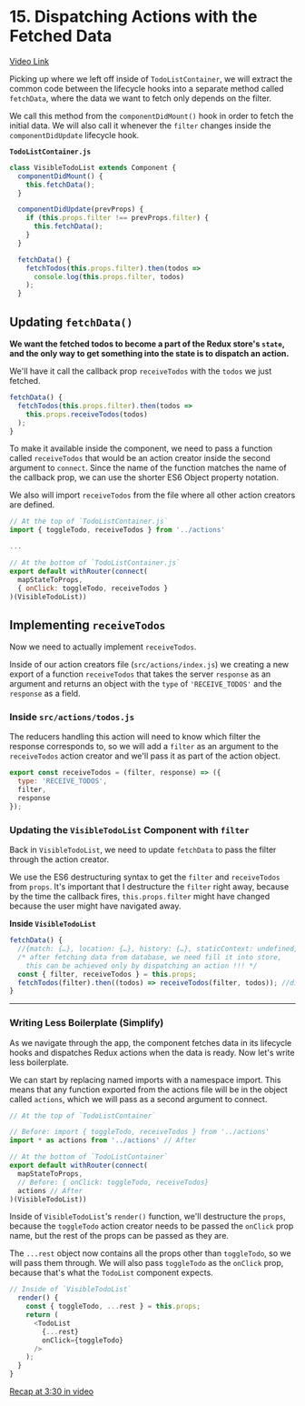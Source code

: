 # 15. Dispatching Actions with the Fetched Data

[Video Link](https://egghead.io/lessons/javascript-redux-dispatching-actions-with-the-fetched-data?series=building-react-applications-with-idiomatic-redux)

Picking up where we left off inside of `TodoListContainer`, we will extract the common code between the lifecycle hooks into a separate method called `fetchData`, where the data we want to fetch only depends on the filter.

We call this method from the `componentDidMount()` hook in order to fetch the initial data. We will also call it whenever the `filter` changes inside the `componentDidUpdate` lifecycle hook.

**`TodoListContainer.js`**

```javascript
class VisibleTodoList extends Component {
  componentDidMount() {
    this.fetchData();
  }

  componentDidUpdate(prevProps) {
    if (this.props.filter !== prevProps.filter) {
      this.fetchData();
    }
  }

  fetchData() {
    fetchTodos(this.props.filter).then(todos =>
      console.log(this.props.filter, todos)
    );
  }
```

## Updating `fetchData()`

**We want the fetched todos to become a part of the Redux store's `state`, and the only way to get something into the state is to dispatch an action.**

We'll have it call the callback prop `receiveTodos` with the `todos` we just fetched.

```javascript
fetchData() {
  fetchTodos(this.props.filter).then(todos =>
    this.props.receiveTodos(todos)
  );
}
```

To make it available inside the component, we need to pass a function called `receiveTodos` that would be an action creator inside the second argument to `connect`. Since the name of the function matches the name of the callback prop, we can use the shorter ES6 Object property notation.

We also will import `receiveTodos` from the file where all other action creators are defined.

```javascript
// At the top of `TodoListContainer.js`
import { toggleTodo, receiveTodos } from '../actions'

...

// At the bottom of `TodoListContainer.js`
export default withRouter(connect(
  mapStateToProps,
  { onClick: toggleTodo, receiveTodos }
)(VisibleTodoList))
```

## Implementing `receiveTodos`

Now we need to actually implement `receiveTodos`.

Inside of our action creators file (`src/actions/index.js`) we creating a new export of a function `receiveTodos` that takes the server `response` as an argument and returns an object with the `type` of `'RECEIVE_TODOS'` and the `response` as a field.

### Inside `src/actions/todos.js`

The reducers handling this action will need to know which filter the response corresponds to, so we will add a `filter` as an argument to the `receiveTodos` action creator and we'll pass it as part of the action object.

```javascript
export const receiveTodos = (filter, response) => ({
  type: 'RECEIVE_TODOS',
  filter,
  response
});
```

### Updating the `VisibleTodoList` Component with `filter`

Back in `VisibleTodoList`, we need to update `fetchData` to pass the filter through the action creator.

We use the ES6 destructuring syntax to get the `filter` and `receiveTodos` from `props`. It's important that I destructure the `filter` right away, because by the time the callback fires, `this.props.filter` might have changed because the user might have navigated away.

**Inside `VisibleTodoList`**

```javascript
fetchData() {
  //{match: {…}, location: {…}, history: {…}, staticContext: undefined, todos: Array(0), filter...}
  /* after fetching data from database, we need fill it into store,
    this can be achieved only by dispatching an action !!! */
  const { filter, receiveTodos } = this.props;
  fetchTodos(filter).then((todos) => receiveTodos(filter, todos)); //dispatch receiveTodos action
}
```

---

### Writing Less Boilerplate (Simplify)

As we navigate through the app, the component fetches data in its lifecycle hooks and dispatches Redux actions when the data is ready. Now let's write less boilerplate.

We can start by replacing named imports with a namespace import. This means that any function exported from the actions file will be in the object called `actions`, which we will pass as a second argument to connect.

```javascript
// At the top of `TodoListContainer`

// Before: import { toggleTodo, receiveTodos } from '../actions'
import * as actions from '../actions' // After

// At the bottom of `TodoListContainer`
export default withRouter(connect(
  mapStateToProps,
  // Before: { onClick: toggleTodo, receiveTodos}
  actions // After
)(VisibleTodoList))
```

Inside of `VisibleTodoList`'s `render()` function, we'll destructure the `props`, because the `toggleTodo` action creator needs to be passed the `onClick` prop name, but the rest of the props can be passed as they are.

The `...rest` object now contains all the props other than `toggleTodo`, so we will pass them through. We will also pass `toggleTodo` as the `onClick` prop, because that's what the `TodoList` component expects.

```javascript
// Inside of `VisibleTodoList`
  render() {
    const { toggleTodo, ...rest } = this.props;
    return (
      <TodoList
        {...rest}
        onClick={toggleTodo}
      />
    );
  }
}
```

[Recap at 3:30 in video](https://egghead.io/lessons/javascript-redux-dispatching-actions-with-the-fetched-data?series=building-react-applications-with-idiomatic-redux)